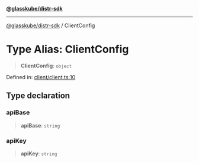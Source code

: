 [**@glasskube/distr-sdk**](../README.md)

***

[@glasskube/distr-sdk](../README.md) / ClientConfig

# Type Alias: ClientConfig

> **ClientConfig**: `object`

Defined in: [client/client.ts:10](https://github.com/glasskube/distr/blob/1c5d885406264f4301a9de61610438b702cea814/sdk/js/src/client/client.ts#L10)

## Type declaration

### apiBase

> **apiBase**: `string`

### apiKey

> **apiKey**: `string`
